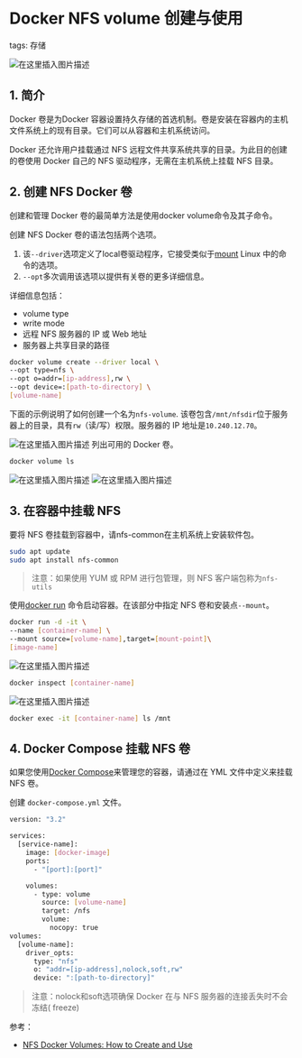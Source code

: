 #  Docker NFS volume 创建与使用
tags: 存储
<!-- catalog: ~Docker NFS volume~ -->

![在这里插入图片描述](https://img-blog.csdnimg.cn/f28908e27ca741ab80460b9a9e66b2ae.png)


## 1. 简介
Docker 卷是为Docker 容器设置持久存储的首选机制。卷是安装在容器内的主机文件系统上的现有目录。它们可以从容器和主机系统访问。

Docker 还允许用户挂载通过 NFS 远程文件共享系统共享的目录。为此目的创建的卷使用 Docker 自己的 NFS 驱动程序，无需在主机系统上挂载 NFS 目录。

## 2. 创建 NFS Docker 卷

创建和管理 Docker 卷的最简单方法是使用docker volume命令及其子命令。

创建 NFS Docker 卷的语法包括两个选项。

 1. 该`--driver`选项定义了local卷驱动程序，它接受类似于[mount](https://blog.csdn.net/xixihahalelehehe/article/details/127347073) Linux 中的命令的选项。
 2. `--opt`多次调用该选项以提供有关卷的更多详细信息。

详细信息包括：

- volume type
- write mode
- 远程 NFS 服务器的 IP 或 Web 地址
- 服务器上共享目录的路径

```bash
docker volume create --driver local \
--opt type=nfs \
--opt o=addr=[ip-address],rw \
--opt device=:[path-to-directory] \
[volume-name]
```
下面的示例说明了如何创建一个名为`nfs-volume`. 该卷包含`/mnt/nfsdir`位于服务器上的目录，具有`rw`（读/写）权限。服务器的 IP 地址是`10.240.12.70`。

![在这里插入图片描述](https://img-blog.csdnimg.cn/7b5eecdaf2cf485c8c21e61507b501a9.png)
列出可用的 Docker 卷。

```bash
docker volume ls
```
![在这里插入图片描述](https://img-blog.csdnimg.cn/964e97eb9d474c4b8c60af0a94bfa6cf.png)
![在这里插入图片描述](https://img-blog.csdnimg.cn/a53029e71e664851ab81127c90a23fce.png)
## 3. 在容器中挂载 NFS
要将 NFS 卷挂载到容器中，请nfs-common在主机系统上安装软件包。


```bash
sudo apt update
sudo apt install nfs-common
```

> 注意：如果使用 YUM 或 RPM 进行包管理，则 NFS 客户端包称为`nfs-utils`

使用[docker run](https://blog.csdn.net/xixihahalelehehe/article/details/123378401) 命令启动容器。在该部分中指定 NFS 卷和安装点`--mount`。

```bash
docker run -d -it \
--name [container-name] \
--mount source=[volume-name],target=[mount-point]\
[image-name]
```
![在这里插入图片描述](https://img-blog.csdnimg.cn/9514e592f0fd43478ad88ebaa87d99bf.png)

```bash
docker inspect [container-name]
```
![在这里插入图片描述](https://img-blog.csdnimg.cn/eaa0534caf834249961aecfbaa5e1756.png)

```bash
docker exec -it [container-name] ls /mnt
```
##  4. Docker Compose 挂载 NFS 卷
如果您使用[Docker Compose](https://blog.csdn.net/xixihahalelehehe/article/details/108769857)来管理您的容器，请通过在 YML 文件中定义来挂载 NFS 卷。

创建 `docker-compose.yml` 文件。

```bash
version: "3.2"

services:
  [service-name]:
    image: [docker-image]
    ports:
      - "[port]:[port]"

    volumes:
      - type: volume
        source: [volume-name]
        target: /nfs
        volume:
          nocopy: true
volumes:
  [volume-name]:
    driver_opts:
      type: "nfs"
      o: "addr=[ip-address],nolock,soft,rw"
      device: ":[path-to-directory]"
```

> 注意：nolock和soft选项确保 Docker 在与 NFS 服务器的连接丢失时不会冻结( freeze)


参考：
- [NFS Docker Volumes: How to Create and Use](https://phoenixnap.com/kb/nfs-docker-volumes)
